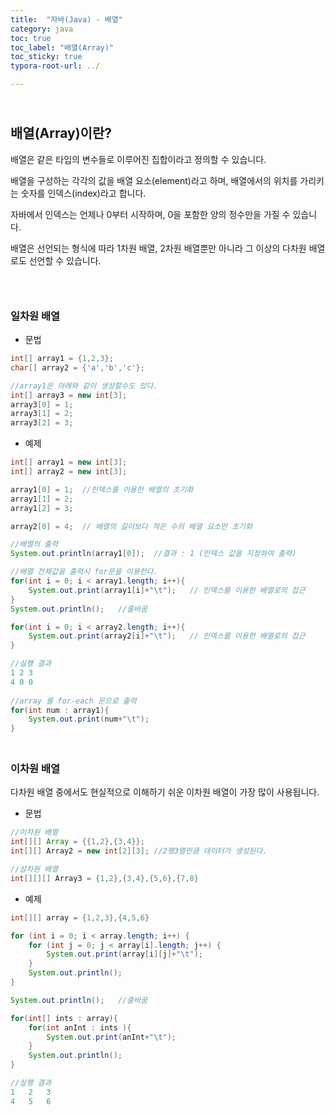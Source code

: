 ```yaml
---
title:  "자바(Java) - 배열"
category: java
toc: true
toc_label: "배열(Array)"
toc_sticky: true
typora-root-url: ../

---
```


## <br>배열(Array)이란?

배열은 같은 타입의 변수들로 이루어진 집합이라고 정의할 수 있습니다.

배열을 구성하는 각각의 값을 배열 요소(element)라고 하며, 배열에서의 위치를 가리키는 숫자를 인덱스(index)라고 합니다.

자바에서 인덱스는 언제나 0부터 시작하며, 0을 포함한 양의 정수만을 가질 수 있습니다.

배열은 선언되는 형식에 따라 1차원 배열, 2차원 배열뿐만 아니라 그 이상의 다차원 배열로도 선언할 수 있습니다.

### <br>

### 일차원 배열

- 문법

```java
int[] array1 = {1,2,3};
char[] array2 = {'a','b','c'};

//array1은 아래와 같이 생성할수도 있다.
int[] array3 = new int[3];
array3[0] = 1;
array3[1] = 2;
array3[2] = 3;
```

- 예제

```java
int[] array1 = new int[3];
int[] array2 = new int[3];

array1[0] = 1;	//인덱스를 이용한 배열의 초기화
array1[1] = 2;
array1[2] = 3;

array2[0] = 4;	// 배열의 길이보다 적은 수의 배열 요소만 초기화

//배열의 출력
System.out.println(array1[0]);	//결과 : 1 (인덱스 값을 지정하여 출력)

//배열 전체값을 출력시 for문을 이용한다.
for(int i = 0; i < array1.length; i++){
    System.out.print(array1[i]+"\t");	// 인덱스를 이용한 배열로의 접근
}
System.out.println();	//줄바꿈

for(int i = 0; i < array2.length; i++){
    System.out.print(array2[i]+"\t");	// 인덱스를 이용한 배열로의 접근
}

//실행 결과
1 2 3
4 0 0
    
//array 를 for-each 문으로 출력
for(int num : array1){
    System.out.print(num+"\t");
}
```

### <br>이차원 배열

다차원 배열 중에서도 현실적으로 이해하기 쉬운 이차원 배열이 가장 많이 사용됩니다.

- 문법

```java
//이차원 배열
int[][] Array = {{1,2},{3,4}};
int[][] Array2 = new int[2][3];	//2행3열만큼 데이터가 생성된다.

//삼차원 배열
int[][][] Array3 = {1,2},{3,4},{5,6},{7,8}
```

- 예제

```java
int[][] array = {1,2,3},{4,5,6}

for (int i = 0; i < array.length; i++) {
    for (int j = 0; j < array[i].length; j++) {
        System.out.print(array[i][j]+"\t");
    }
    System.out.println();
}

System.out.println();	//줄바꿈

for(int[] ints : array){
    for(int anInt : ints ){
        System.out.print(anInt+"\t");
    }
    System.out.println();
}

//실행 결과
1	2	3	
4	5	6	
```
